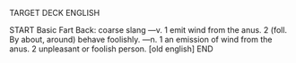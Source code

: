 TARGET DECK
ENGLISH

START
Basic
Fart
Back: coarse slang —v. 1 emit wind from the anus. 2 (foll. By about, around) behave foolishly. —n. 1 an emission of wind from the anus. 2 unpleasant or foolish person. [old english]
END
